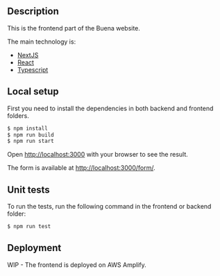## Description

This is the frontend part of the Buena website.

The main technology is:

- [NextJS](https://nextjs.org/)
- [React](https://react.dev/)
- [Typescript](https://console.neon.tech/)

## Local setup

First you need to install the dependencies in both backend and frontend folders.

```bash
$ npm install
$ npm run build
$ npm run start
```

Open [http://localhost:3000](http://localhost:3000) with your browser to see the result.

The form is available at [http://localhost:3000/form/](http://localhost:3000/form/).

## Unit tests

To run the tests, run the following command in the frontend or backend folder:

```bash
$ npm run test
```

## Deployment

WIP - The frontend is deployed on AWS Amplify.
